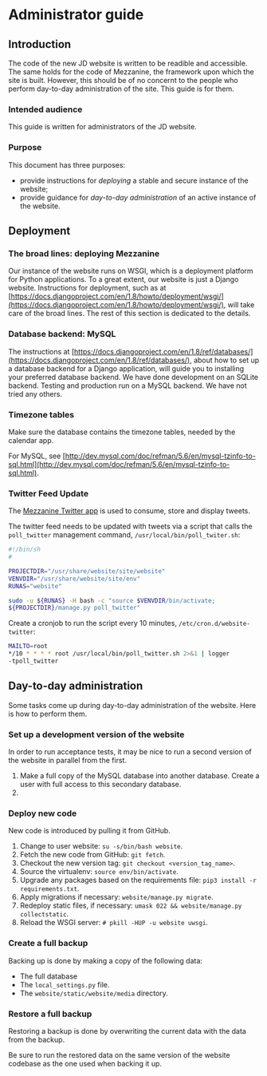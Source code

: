 # Administrator guide

## Introduction

The code of the new JD website is written to be readible and accessible. The same holds for the code of Mezzanine, the framework upon which the site is built. However, this should be of no concernt to the people who perform day-to-day administration of the site. This guide is for them.

### Intended audience

This guide is written for administrators of the JD website.

### Purpose

This document has three purposes:
* provide instructions for *deploying* a stable and secure instance of the website;
* provide guidance for *day-to-day administration* of an active instance of the website.

## Deployment

### The broad lines: deploying Mezzanine

Our instance of the website runs on WSGI, which is a deployment platform for Python applications. To a great extent, our website is just a Django website. Instructions for deployment, such as at [https://docs.djangoproject.com/en/1.8/howto/deployment/wsgi/](https://docs.djangoproject.com/en/1.8/howto/deployment/wsgi/), will take care of the broad lines. The rest of this section is dedicated to the details.

### Database backend: MySQL

The instructions at [https://docs.djangoproject.com/en/1.8/ref/databases/](https://docs.djangoproject.com/en/1.8/ref/databases/), about how to set up a database backend for a Django application, will guide you to installing your preferred database backend. We have done development on an SQLite backend. Testing and production run on a MySQL backend. We have not tried any others.

### Timezone tables

Make sure the database contains the timezone tables, needed by the calendar app.

For MySQL, see [http://dev.mysql.com/doc/refman/5.6/en/mysql-tzinfo-to-sql.html](http://dev.mysql.com/doc/refman/5.6/en/mysql-tzinfo-to-sql.html).

### Twitter Feed Update

The [Mezzanine Twitter app](http://mezzanine.jupo.org/docs/twitter-integration.html?highlight=twitter) is used to consume, store and display tweets.

The twitter feed needs to be updated with tweets via a script that calls the `poll_twitter` management command,
`/usr/local/bin/poll_twiter.sh`:

```bash
#!/bin/sh
#

PROJECTDIR="/usr/share/website/site/website"
VENVDIR="/usr/share/website/site/env"
RUNAS="website"

sudo -u ${RUNAS} -H bash -c "source $VENVDIR/bin/activate; 
${PROJECTDIR}/manage.py poll_twitter"
```

Create a cronjob to run the script every 10 minutes,
`/etc/cron.d/website-twitter`:

```bash
MAILTO=root
*/10 * * * * root /usr/local/bin/poll_twitter.sh 2>&1 | logger 
-tpoll_twitter
```

## Day-to-day administration

Some tasks come up during day-to-day administration of the website. Here is how to perform them.

### Set up a development version of the website

In order to run acceptance tests, it may be nice to run a second version of the website in parallel from the first.

1. Make a full copy of the MySQL database into another database. Create a user with full access to this secondary database.
1. 

### Deploy new code

New code is introduced by pulling it from GitHub.

1. Change to user website: `su -s/bin/bash website`.
1. Fetch the new code from GitHub: `git fetch`.
1. Checkout the new version tag: `git checkout <version_tag_name>`.
1. Source the virtualenv: `source env/bin/activate`.
1. Upgrade any packages based on the requirements file: `pip3 install -r requirements.txt`.
1. Apply migrations if necessary: `website/manage.py migrate`.
1. Redeploy static files, if necessary: `umask 022 && website/manage.py collectstatic`.
1. Reload the WSGI server: `# pkill -HUP -u website uwsgi`.

### Create a full backup

Backing up is done by making a copy of the following data:

* The full database
* The `local_settings.py` file.
* The `website/static/website/media` directory.

### Restore a full backup

Restoring a backup is done by overwriting the current data with the data from the backup.

Be sure to run the restored data on the same version of the website codebase as the one used when backing it up.
